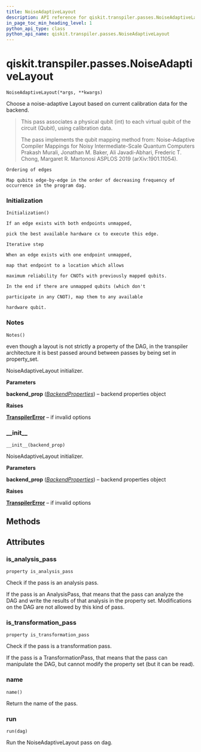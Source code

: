 ```yaml
---
title: NoiseAdaptiveLayout
description: API reference for qiskit.transpiler.passes.NoiseAdaptiveLayout
in_page_toc_min_heading_level: 1
python_api_type: class
python_api_name: qiskit.transpiler.passes.NoiseAdaptiveLayout
---
```


# qiskit.transpiler.passes.NoiseAdaptiveLayout

<span id="qiskit.transpiler.passes.NoiseAdaptiveLayout" />

`NoiseAdaptiveLayout(*args, **kwargs)`

Choose a noise-adaptive Layout based on current calibration data for the backend.

> This pass associates a physical qubit (int) to each virtual qubit of the circuit (Qubit), using calibration data.
>
> The pass implements the qubit mapping method from: Noise-Adaptive Compiler Mappings for Noisy Intermediate-Scale Quantum Computers Prakash Murali, Jonathan M. Baker, Ali Javadi-Abhari, Frederic T. Chong, Margaret R. Martonosi ASPLOS 2019 (arXiv:1901.11054).

`Ordering of edges`

`Map qubits edge-by-edge in the order of decreasing frequency of occurrence in the program dag.`

### Initialization

<span id="qiskit.transpiler.passes.NoiseAdaptiveLayout.Initialization" />

`Initialization()`

`If an edge exists with both endpoints unmapped,`

`pick the best available hardware cx to execute this edge.`

`Iterative step`

`When an edge exists with one endpoint unmapped,`

`map that endpoint to a location which allows`

`maximum reliability for CNOTs with previously mapped qubits.`

`In the end if there are unmapped qubits (which don't`

`participate in any CNOT), map them to any available`

`hardware qubit.`

### Notes

<span id="qiskit.transpiler.passes.NoiseAdaptiveLayout.Notes" />

`Notes()`

even though a layout is not strictly a property of the DAG, in the transpiler architecture it is best passed around between passes by being set in property\_set.

NoiseAdaptiveLayout initializer.

**Parameters**

**backend\_prop** ([*BackendProperties*](qiskit.providers.models.BackendProperties "qiskit.providers.models.BackendProperties")) – backend properties object

**Raises**

[**TranspilerError**](qiskit.transpiler.TranspilerError "qiskit.transpiler.TranspilerError") – if invalid options

### \_\_init\_\_

<span id="qiskit.transpiler.passes.NoiseAdaptiveLayout.__init__" />

`__init__(backend_prop)`

NoiseAdaptiveLayout initializer.

**Parameters**

**backend\_prop** ([*BackendProperties*](qiskit.providers.models.BackendProperties "qiskit.providers.models.BackendProperties")) – backend properties object

**Raises**

[**TranspilerError**](qiskit.transpiler.TranspilerError "qiskit.transpiler.TranspilerError") – if invalid options

## Methods

## Attributes

### is\_analysis\_pass

<span id="qiskit.transpiler.passes.NoiseAdaptiveLayout.is_analysis_pass" />

`property is_analysis_pass`

Check if the pass is an analysis pass.

If the pass is an AnalysisPass, that means that the pass can analyze the DAG and write the results of that analysis in the property set. Modifications on the DAG are not allowed by this kind of pass.

### is\_transformation\_pass

<span id="qiskit.transpiler.passes.NoiseAdaptiveLayout.is_transformation_pass" />

`property is_transformation_pass`

Check if the pass is a transformation pass.

If the pass is a TransformationPass, that means that the pass can manipulate the DAG, but cannot modify the property set (but it can be read).

### name

<span id="qiskit.transpiler.passes.NoiseAdaptiveLayout.name" />

`name()`

Return the name of the pass.

### run

<span id="qiskit.transpiler.passes.NoiseAdaptiveLayout.run" />

`run(dag)`

Run the NoiseAdaptiveLayout pass on dag.

